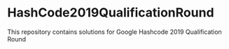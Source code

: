 # HashCode2019QualificationRound
This repository contains solutions for Google Hashcode 2019 Qualification Round
